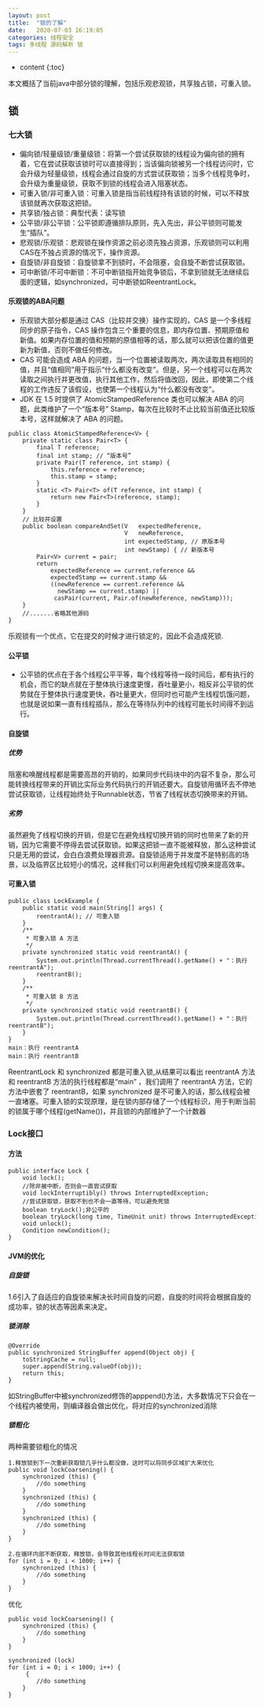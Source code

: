 ```yaml
---
layout: post
title:  "锁的了解"
date:   2020-07-03 16:19:05
categories: 线程安全
tags: 多线程 源码解析 锁 
---
```


* content
{:toc}

本文概括了当前java中部分锁的理解，包括乐观悲观锁，共享独占锁，可重入锁。





## 锁
### 七大锁
- 偏向锁/轻量级锁/重量级锁：将第一个尝试获取锁的线程设为偏向锁的拥有着，它在尝试获取该锁时可以直接得到；当该偏向锁被另一个线程访问时，它会升级为轻量级锁，线程会通过自旋的方式尝试获取锁；当多个线程竞争时，会升级为重量级锁，获取不到锁的线程会进入阻塞状态。
- 可重入锁/非可重入锁：可重入锁是指当前线程持有该锁的时候，可以不释放该锁就再次获取这把锁。
- 共享锁/独占锁：典型代表：读写锁
- 公平锁/非公平锁：公平锁即遵循排队原则，先入先出，非公平锁则可能发生“插队”。
- 悲观锁/乐观锁：悲观锁在操作资源之前必须先独占资源，乐观锁则可以利用CAS在不独占资源的情况下，操作资源。
- 自旋锁/非自旋锁：自旋锁拿不到锁时，不会阻塞，会自旋不断尝试获取锁。
- 可中断锁/不可中断锁：不可中断锁指开始竞争锁后，不拿到锁就无法继续后面的逻辑，如synchronized，可中断锁如ReentrantLock。


#### 乐观锁的ABA问题
- 乐观锁大部分都是通过 CAS（比较并交换）操作实现的，CAS 是一个多线程同步的原子指令，CAS 操作包含三个重要的信息，即内存位置、预期原值和新值。如果内存位置的值和预期的原值相等的话，那么就可以把该位置的值更新为新值，否则不做任何修改。
- CAS 可能会造成 ABA 的问题，当一个位置被读取两次，两次读取具有相同的值，并且“值相同”用于指示“什么都没有改变”。但是，另一个线程可以在两次读取之间执行并更改值，执行其他工作，然后将值改回，因此，即使第二个线程的工作违反了该假设，也使第一个线程认为“什么都没有改变”。
- JDK 在 1.5 时提供了 AtomicStampedReference 类也可以解决 ABA 的问题，此类维护了一个“版本号” Stamp，每次在比较时不止比较当前值还比较版本号，这样就解决了 ABA 的问题。

```
public class AtomicStampedReference<V> {
    private static class Pair<T> {
        final T reference;
        final int stamp; // “版本号”
        private Pair(T reference, int stamp) {
            this.reference = reference;
            this.stamp = stamp;
        }
        static <T> Pair<T> of(T reference, int stamp) {
            return new Pair<T>(reference, stamp);
        }
    }
    // 比较并设置
    public boolean compareAndSet(V   expectedReference,
                                 V   newReference,
                                 int expectedStamp, // 原版本号
                                 int newStamp) { // 新版本号
        Pair<V> current = pair;
        return
            expectedReference == current.reference &&
            expectedStamp == current.stamp &&
            ((newReference == current.reference &&
              newStamp == current.stamp) ||
             casPair(current, Pair.of(newReference, newStamp)));
    }
    //.......省略其他源码
}

```
乐观锁有一个优点，它在提交的时候才进行锁定的，因此不会造成死锁.

#### 公平锁
- 公平锁的优点在于各个线程公平平等，每个线程等待一段时间后，都有执行的机会，而它的缺点就在于整体执行速度更慢，吞吐量更小，相反非公平锁的优势就在于整体执行速度更快，吞吐量更大，但同时也可能产生线程饥饿问题，也就是说如果一直有线程插队，那么在等待队列中的线程可能长时间得不到运行。

#### 自旋锁
##### 优势
阻塞和唤醒线程都是需要高昂的开销的，如果同步代码块中的内容不复杂，那么可能转换线程带来的开销比实际业务代码执行的开销还要大。自旋锁用循环去不停地尝试获取锁，让线程始终处于Runnable状态，节省了线程状态切换带来的开销。

##### 劣势
虽然避免了线程切换的开销，但是它在避免线程切换开销的同时也带来了新的开销，因为它需要不停得去尝试获取锁。如果这把锁一直不能被释放，那么这种尝试只是无用的尝试，会白白浪费处理器资源。自旋锁适用于并发度不是特别高的场景，以及临界区比较短小的情况，这样我们可以利用避免线程切换来提高效率。



#### 可重入锁
```
public class LockExample {
    public static void main(String[] args) {
        reentrantA(); // 可重入锁
    }
    /**
     * 可重入锁 A 方法
     */
    private synchronized static void reentrantA() {
        System.out.println(Thread.currentThread().getName() + "：执行 reentrantA");
        reentrantB();
    }
    /**
     * 可重入锁 B 方法
     */
    private synchronized static void reentrantB() {
        System.out.println(Thread.currentThread().getName() + "：执行 reentrantB");
    }
}
main：执行 reentrantA
main：执行 reentrantB

```
ReentrantLock 和 synchronized 都是可重入锁,从结果可以看出 reentrantA 方法和 reentrantB 方法的执行线程都是“main” ，我们调用了 reentrantA 方法，它的方法中嵌套了 reentrantB，如果 synchronized 是不可重入的话，那么线程会被一直堵塞。可重入锁的实现原理，是在锁内部存储了一个线程标识，用于判断当前的锁属于哪个线程(getName())，并且锁的内部维护了一个计数器

### Lock接口
#### 方法
```
public interface Lock {
    void lock();
    //除非被中断，否则会一直尝试获取
    void lockInterruptibly() throws InterruptedException;
    //尝试获取锁，获取不到也不会一直等待，可以避免死锁
    boolean tryLock();非公平的
    boolean tryLock(long time, TimeUnit unit) throws InterruptedException;
    void unlock();
    Condition newCondition();
}
```


#### JVM的优化
##### 自旋锁
1.6引入了自适应的自旋锁来解决长时间自旋的问题，自旋的时间将会根据自旋的成功率，锁的状态等因素来决定。

##### 锁消除
```
@Override
public synchronized StringBuffer append(Object obj) {
    toStringCache = null;
    super.append(String.valueOf(obj));
    return this;
}

```
如StringBuffer中被synchronized修饰的apppend()方法，大多数情况下只会在一个线程内被使用，则编译器会做出优化，将对应的synchronized消除


##### 锁粗化
两种需要锁粗化的情况
```
1.释放锁到下一次重新获取锁几乎什么都没做，这时可以将同步区域扩大来优化
public void lockCoarsening() {
    synchronized (this) {
        //do something
    }
    synchronized (this) {
        //do something
    }
    synchronized (this) {
        //do something
    }
}

2.在循环内部不断获取，释放锁，会导致其他线程长时间无法获取锁
for (int i = 0; i < 1000; i++) {
    synchronized (this) {
        //do something
    }
}

```
优化
```
public void lockCoarsening() {
    synchronized (this) {
        //do something
    }
}

synchronized (lock)
for (int i = 0; i < 1000; i++) {
     {
        //do something
    }
}

```
